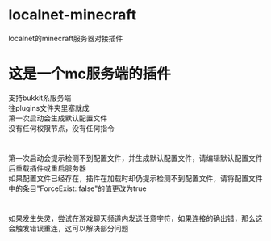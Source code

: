# localnet-minecraft
localnet的minecraft服务器对接插件

# 这是一个mc服务端的插件
支持bukkit系服务端  
往plugins文件夹里塞就成  
第一次启动会生成默认配置文件  
没有任何权限节点，没有任何指令
#
第一次启动会提示检测不到配置文件，并生成默认配置文件，请编辑默认配置文件后重载插件或重启服务器  
如果配置文件已经存在，插件在加载时却仍提示检测不到配置文件，请将配置文件中的条目"ForceExist: false"的值更改为true
#
如果发生失灵，尝试在游戏聊天频道内发送任意字符，如果连接的确出错，那么这会触发错误重连，这可以解决部分问题
